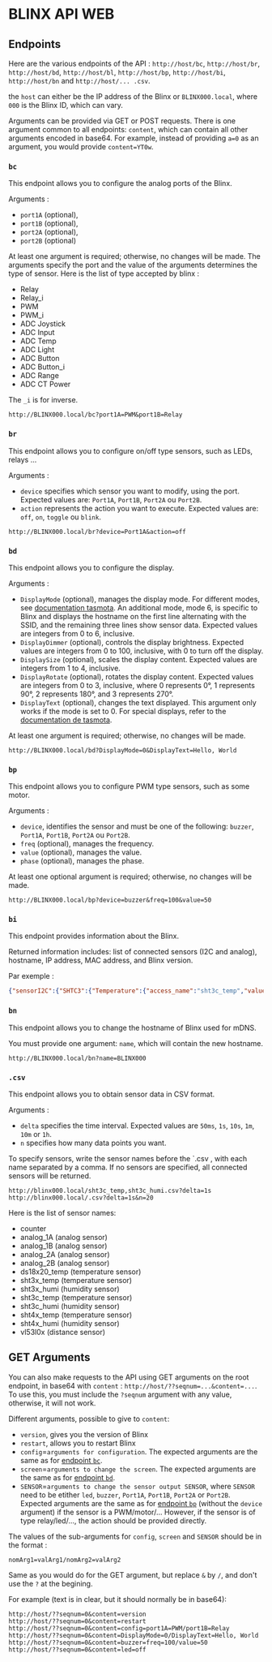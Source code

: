 # BLINX API WEB

## Endpoints
Here are the various endpoints of the API : `http://host/bc`, `http://host/br`, `http://host/bd`, `http://host/bl`, `http://host/bp`, `http://host/bi`, `http://host/bn` and `http://host/... .csv`.

the `host` can either be the IP address of the Blinx or `BLINX000.local`, where `000` is the Blinx ID, which can vary.

Arguments can be provided via GET or POST requests. There is one argument common to all endpoints: `content`, which can contain all other arguments encoded in base64. For example, instead of providing `a=0` as an argument, you would provide `content=YT0w`.

### `bc`

This endpoint allows you to configure the analog ports of the Blinx.

Arguments :

- `port1A` (optional),
- `port1B` (optional),
- `port2A` (optional),
- `port2B` (optional)

At least one argument is required; otherwise, no changes will be made.
The arguments specify the port and the value of the arguments determines the type of sensor. Here is the list of type accepted by blinx :

- Relay
- Relay_i
- PWM
- PWM_i
- ADC Joystick
- ADC Input
- ADC Temp
- ADC Light
- ADC Button
- ADC Button_i
- ADC Range
- ADC CT Power

The `_i` is for inverse.

```
http://BLINX000.local/bc?port1A=PWM&port1B=Relay
```

### `br`

This endpoint allows you to configure on/off type sensors, such as LEDs, relays ...

Arguments :

- `device` specifies which sensor you want to modify, using the port. Expected values are: `Port1A`, `Port1B`, `Port2A` ou `Port2B`.
- `action` represents the action you want to execute. Expected values are: `off`, `on`, `toggle` ou `blink`.

```
http://BLINX000.local/br?device=Port1A&action=off
```

### `bd`

This endpoint allows you to configure the display.

Arguments :

- `DisplayMode` (optional), manages the display mode. For different modes, see [documentation tasmota](https://tasmota.github.io/docs/Displays/#displaymode). An additional mode, mode 6, is specific to Blinx and displays the hostname on the first line alternating with the SSID, and the remaining three lines show sensor data. Expected values are integers from 0 to 6, inclusive.
- `DisplayDimmer` (optional), controls the display brightness. Expected values are integers from 0 to 100, inclusive, with 0 to turn off the display.
- `DisplaySize` (optional), scales the display content. Expected values are integers from 1 to 4, inclusive.
- `DisplayRotate` (optional), rotates the display content. Expected values are integers from 0 to 3, inclusive, where 0 represents 0°, 1 represents 90°, 2 represents 180°, and 3 represents 270°.
- `DisplayText` (optional), changes the text displayed. This argument only works if the mode is set to 0. For special displays, refer to the [documentation de tasmota](https://tasmota.github.io/docs/Displays/#displaytext).

At least one argument is required; otherwise, no changes will be made.

```
http://BLINX000.local/bd?DisplayMode=0&DisplayText=Hello, World
```

### `bp`

This endpoint allows you to configure PWM type sensors, such as some motor.

Arguments :

- `device`, identifies the sensor and must be one of the following: `buzzer`, `Port1A`, `Port1B`, `Port2A` ou `Port2B`.
- `freq` (optional), manages the frequency.
- `value` (optional), manages the value.
- `phase` (optional), manages the phase.

At least one optional argument is required; otherwise, no changes will be made.

```
http://BLINX000.local/bp?device=buzzer&freq=100&value=50
```

### `bi`

This endpoint provides information about the Blinx.

Returned information includes: list of connected sensors (I2C and analog), hostname, IP address, MAC address, and Blinx version.

Par exemple :
```json
{"sensorI2C":{"SHTC3":{"Temperature":{"access_name":"sht3c_temp","value":"28.1"}, "Humidity":{"access_name":"sht3c_humi","value":"41.4"}}},"analog":{"1A":{"name":"None"},"1B":{"name":"None"},"2A":{"name":"None"},"2B":{"name":"None"},"default":{"name":"None"}},"Hostname":"blinx133","IPAddress":"192.168.10.123","Mac":"DC:54:75:B4:..:..", "VersionBlinx" : "1.0.0", "VersionTasmota" : "13.4.0"}
```

### `bn`

This endpoint allows you to change the hostname of Blinx used for mDNS.

You must provide one argument: `name`, which will contain the new hostname.
```
http://BLINX000.local/bn?name=BLINX000
```

### `.csv`

This endpoint allows you to obtain sensor data in CSV format.

Arguments :
- `delta` specifies the time interval. Expected values are `50ms`, `1s`, `10s`, `1m`, `10m` or `1h`.
- `n` specifies how many data points you want.

To specify sensors, write the sensor names before the `.csv , with each name separated by a comma. If no sensors are specified, all connected sensors will be returned.

```
http://blinx000.local/sht3c_temp,sht3c_humi.csv?delta=1s
http://blinx000.local/.csv?delta=1s&n=20
```

Here is the list of sensor names:

- counter
- analog_1A (analog sensor)
- analog_1B (analog sensor)
- analog_2A (analog sensor)
- analog_2B (analog sensor)
- ds18x20_temp (temperature sensor)
- sht3x_temp (temperature sensor)
- sht3x_humi (humidity sensor)
- sht3c_temp (temperature sensor)
- sht3c_humi (humidity sensor)
- sht4x_temp (temperature sensor)
- sht4x_humi (humidity sensor)
- vl53l0x (distance sensor)


##  GET Arguments

You can also make requests to the API using GET arguments on the root endpoint, in base64 with `content` : `http://host/??seqnum=...&content=...`. To use this, you must include the `?seqnum` argument with any value, otherwise, it will not work.

Different arguments, possible to give to `content`:

- `version`, gives you the version of Blinx
- `restart`, allows you to restart Blinx
- `config`=`arguments for configuration`. The expected arguments are the same as for [endpoint `bc`](#bc).
- `screen`=`arguments to change the screen`. The expected arguments are the same as for [endpoint `bd`](#bd).
- `SENSOR`=`arguments to change the sensor output SENSOR`, where `SENSOR` need to be etither `led`, `buzzer`, `Port1A`, `Port1B`, `Port2A` or `Port2B`. Expected arguments are the same as for [endpoint `bp`](#bp) (without the `device` argument) if the sensor is a PWM/motor/... However, if the sensor is of type relay/led/..., the action should be provided directly.

The values of the sub-arguments for `config`, `screen` and `SENSOR` should be in the format :
```
nomArg1=valArg1/nomArg2=valArg2
```
Same as you would do for the GET argument, but replace `&` by `/`, and don't use the `?` at the begining.

For example (text is in clear, but it should normally be in base64):
```
http://host/??seqnum=0&content=version
http://host/??seqnum=0&content=restart
http://host/??seqnum=0&content=config=port1A=PWM/port1B=Relay
http://host/??seqnum=0&content=DisplayMode=0/DisplayText=Hello, World
http://host/??seqnum=0&content=buzzer=freq=100/value=50
http://host/??seqnum=0&content=led=off
```